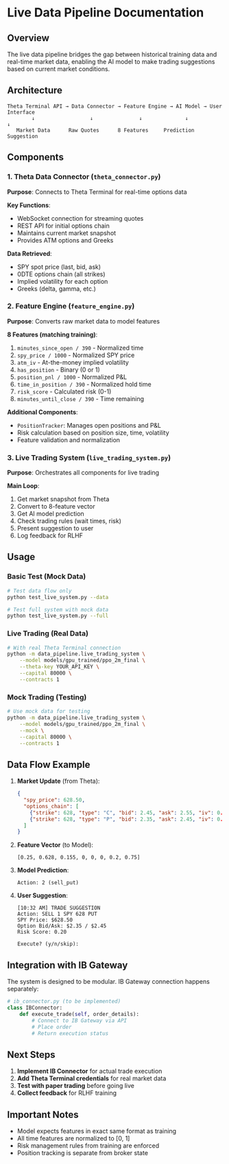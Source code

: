 # Live Data Pipeline Documentation

## Overview

The live data pipeline bridges the gap between historical training data and real-time market data, enabling the AI model to make trading suggestions based on current market conditions.

## Architecture

```
Theta Terminal API → Data Connector → Feature Engine → AI Model → User Interface
        ↓                  ↓               ↓              ↓            ↓
   Market Data      Raw Quotes      8 Features     Prediction    Suggestion
```

## Components

### 1. Theta Data Connector (`theta_connector.py`)

**Purpose**: Connects to Theta Terminal for real-time options data

**Key Functions**:
- WebSocket connection for streaming quotes
- REST API for initial options chain
- Maintains current market snapshot
- Provides ATM options and Greeks

**Data Retrieved**:
- SPY spot price (last, bid, ask)
- 0DTE options chain (all strikes)
- Implied volatility for each option
- Greeks (delta, gamma, etc.)

### 2. Feature Engine (`feature_engine.py`)

**Purpose**: Converts raw market data to model features

**8 Features (matching training)**:
1. `minutes_since_open / 390` - Normalized time
2. `spy_price / 1000` - Normalized SPY price
3. `atm_iv` - At-the-money implied volatility
4. `has_position` - Binary (0 or 1)
5. `position_pnl / 1000` - Normalized P&L
6. `time_in_position / 390` - Normalized hold time
7. `risk_score` - Calculated risk (0-1)
8. `minutes_until_close / 390` - Time remaining

**Additional Components**:
- `PositionTracker`: Manages open positions and P&L
- Risk calculation based on position size, time, volatility
- Feature validation and normalization

### 3. Live Trading System (`live_trading_system.py`)

**Purpose**: Orchestrates all components for live trading

**Main Loop**:
1. Get market snapshot from Theta
2. Convert to 8-feature vector
3. Get AI model prediction
4. Check trading rules (wait times, risk)
5. Present suggestion to user
6. Log feedback for RLHF

## Usage

### Basic Test (Mock Data)

```bash
# Test data flow only
python test_live_system.py --data

# Test full system with mock data
python test_live_system.py --full
```

### Live Trading (Real Data)

```bash
# With real Theta Terminal connection
python -m data_pipeline.live_trading_system \
    --model models/gpu_trained/ppo_2m_final \
    --theta-key YOUR_API_KEY \
    --capital 80000 \
    --contracts 1
```

### Mock Trading (Testing)

```bash
# Use mock data for testing
python -m data_pipeline.live_trading_system \
    --model models/gpu_trained/ppo_2m_final \
    --mock \
    --capital 80000 \
    --contracts 1
```

## Data Flow Example

1. **Market Update** (from Theta):
   ```json
   {
     "spy_price": 628.50,
     "options_chain": [
       {"strike": 628, "type": "C", "bid": 2.45, "ask": 2.55, "iv": 0.15},
       {"strike": 628, "type": "P", "bid": 2.35, "ask": 2.45, "iv": 0.16}
     ]
   }
   ```

2. **Feature Vector** (to Model):
   ```
   [0.25, 0.628, 0.155, 0, 0, 0, 0.2, 0.75]
   ```

3. **Model Prediction**:
   ```
   Action: 2 (sell_put)
   ```

4. **User Suggestion**:
   ```
   [10:32 AM] TRADE SUGGESTION
   Action: SELL 1 SPY 628 PUT
   SPY Price: $628.50
   Option Bid/Ask: $2.35 / $2.45
   Risk Score: 0.20
   
   Execute? (y/n/skip):
   ```

## Integration with IB Gateway

The system is designed to be modular. IB Gateway connection happens separately:

```python
# ib_connector.py (to be implemented)
class IBConnector:
    def execute_trade(self, order_details):
        # Connect to IB Gateway via API
        # Place order
        # Return execution status
```

## Next Steps

1. **Implement IB Connector** for actual trade execution
2. **Add Theta Terminal credentials** for real market data
3. **Test with paper trading** before going live
4. **Collect feedback** for RLHF training

## Important Notes

- Model expects features in exact same format as training
- All time features are normalized to [0, 1]
- Risk management rules from training are enforced
- Position tracking is separate from broker state